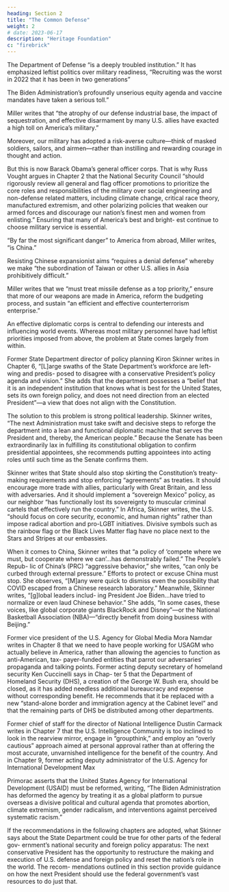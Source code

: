 ```yaml
---
heading: Section 2
title: "The Common Defense"
weight: 2
# date: 2023-06-17
description: "Heritage Foundation"
c: "firebrick"
---
```



The Department of Defense “is a deeply troubled institution.” It has emphasized leftist politics over military readiness, “Recruiting was the worst in 2022 that it has been in two generations”

The Biden Administration’s profoundly unserious equity agenda and vaccine mandates have taken a serious toll.” 

Miller writes that “the atrophy of our defense industrial base, the impact of sequestration, and effective disarmament by many U.S. allies have exacted a high toll on America’s military.” 

Moreover, our military has adopted a risk-averse culture—think of masked soldiers, sailors, and airmen—rather than instilling and rewarding courage in thought and action.

But this is now Barack Obama’s general officer corps. That is why Russ Vought argues in Chapter 2 that the National Security Council “should rigorously review all general and flag officer promotions to prioritize the core roles and responsibilities of the military over social engineering and non-defense related matters, including climate change, critical race theory, manufactured extremism, and other polarizing policies that weaken our armed forces and discourage our nation’s finest men and women from enlisting.” Ensuring that many of America’s best and bright- est continue to choose military service is essential.

“By far the most significant danger” to America from abroad, Miller writes, “is
China.” 

Resisting Chinese expansionist aims “requires a denial defense” whereby
we make “the subordination of Taiwan or other U.S. allies in Asia prohibitively
difficult.” 

Miller writes that we “must treat missile defense as a top priority,” ensure that more of our weapons are made in America, reform the budgeting process, and sustain “an efficient and effective counterterrorism enterprise.” 

An effective diplomatic corps is central to defending our interests and influencing world events. Whereas most military personnel have had leftist priorities imposed from above, the problem at State comes largely from within. 

Former State Department director of policy planning Kiron Skinner writes in Chapter
6, “[L]arge swaths of the State Department’s workforce are left-wing and predis-
posed to disagree with a conservative President’s policy agenda and vision.” She
adds that the department possesses a “belief that it is an independent institution
that knows what is best for the United States, sets its own foreign policy, and
does not need direction from an elected President”—a view that does not align
with the Constitution.

The solution to this problem is strong political leadership. Skinner writes, “The
next Administration must take swift and decisive steps to reforge the department
into a lean and functional diplomatic machine that serves the President and, thereby,
the American people.” Because the Senate has been extraordinarily lax in fulfilling
its constitutional obligation to confirm presidential appointees, she recommends
putting appointees into acting roles until such time as the Senate confirms them.

Skinner writes that State should also stop skirting the Constitution’s treaty-making requirements and stop enforcing “agreements” as treaties. It should encourage more trade with allies, particularly with Great Britain, and less with
adversaries. And it should implement a “sovereign Mexico” policy, as our neighbor
“has functionally lost its sovereignty to muscular criminal cartels that effectively
run the country.” In Africa, Skinner writes, the U.S. “should focus on core security,
economic, and human rights” rather than impose radical abortion and pro-LGBT
initiatives. Divisive symbols such as the rainbow flag or the Black Lives Matter flag
have no place next to the Stars and Stripes at our embassies.

When it comes to China, Skinner writes that “a policy of ‘compete where we
must, but cooperate where we can’...has demonstrably failed.” The People’s Repub-
lic of China’s (PRC) “aggressive behavior,” she writes, “can only be curbed through
external pressure.” Efforts to protect or excuse China must stop. She observes,
“[M]any were quick to dismiss even the possibility that COVID escaped from a
Chinese research laboratory.” Meanwhile, Skinner writes, “[g]lobal leaders includ-
ing President Joe Biden...have tried to normalize or even laud Chinese behavior.”
She adds, “In some cases, these voices, like global corporate giants BlackRock and
Disney”—or the National Basketball Association (NBA)—“directly benefit from
doing business with Beijing.”

Former vice president of the U.S. Agency for Global Media Mora Namdar writes
in Chapter 8 that we need to have people working for USAGM who actually believe
in America, rather than allowing the agencies to function as anti-American, tax-
payer-funded entities that parrot our adversaries’ propaganda and talking points.
Former acting deputy secretary of homeland security Ken Cuccinelli says in Chap-
ter 5 that the Department of Homeland Security (DHS), a creation of the George
W. Bush era, should be closed, as it has added needless additional bureaucracy and
expense without corresponding benefit. He recommends that it be replaced with
a new “stand-alone border and immigration agency at the Cabinet level” and that
the remaining parts of DHS be distributed among other departments.


Former chief of staff for the director of National Intelligence Dustin Carmack
writes in Chapter 7 that the U.S. Intelligence Community is too inclined to look
in the rearview mirror, engage in “groupthink,” and employ an “overly cautious”
approach aimed at personal approval rather than at offering the most accurate,
unvarnished intelligence for the benefit of the country. And in Chapter 9, former
acting deputy administrator of the U.S. Agency for International Development Max


Primorac asserts that the United States Agency for International Development
(USAID) must be reformed, writing, “The Biden Administration has deformed the
agency by treating it as a global platform to pursue overseas a divisive political and
cultural agenda that promotes abortion, climate extremism, gender radicalism,
and interventions against perceived systematic racism.”

If the recommendations in the following chapters are adopted, what Skinner
says about the State Department could be true for other parts of the federal gov-
ernment’s national security and foreign policy apparatus: The next conservative
President has the opportunity to restructure the making and execution of U.S.
defense and foreign policy and reset the nation’s role in the world. The recom-
mendations outlined in this section provide guidance on how the next President
should use the federal government’s vast resources to do just that.
